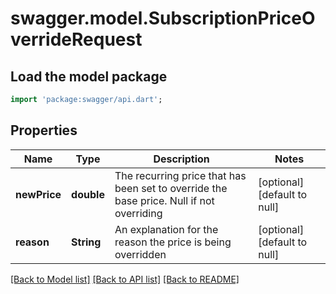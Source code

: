 # swagger.model.SubscriptionPriceOverrideRequest

## Load the model package
```dart
import 'package:swagger/api.dart';
```

## Properties
Name | Type | Description | Notes
------------ | ------------- | ------------- | -------------
**newPrice** | **double** | The recurring price that has been set to override the base price. Null if not overriding | [optional] [default to null]
**reason** | **String** | An explanation for the reason the price is being overridden | [optional] [default to null]

[[Back to Model list]](../README.md#documentation-for-models) [[Back to API list]](../README.md#documentation-for-api-endpoints) [[Back to README]](../README.md)


